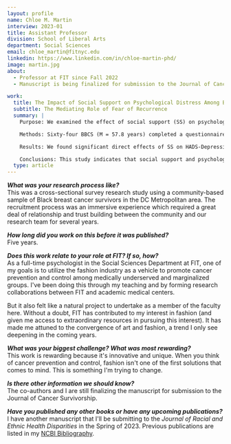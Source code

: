 ```yaml
---
layout: profile
name: Chloe M. Martin
interview: 2023-01
title: Assistant Professor
division: School of Liberal Arts
department: Social Sciences
email: chloe_martin@fitnyc.edu
linkedin: https://www.linkedin.com/in/chloe-martin-phd/
image: martin.jpg
about:
  - Professor at FIT since Fall 2022
  - Manuscript is being finalized for submission to the Journal of Cancer Survivorship

work:
  title: The Impact of Social Support on Psychological Distress Among Black Breast Cancer Survivors
  subtitle: The Mediating Role of Fear of Recurrence
  summary: |
    Purpose: We examined the effect of social support (SS) on psychological distress among Black breast cancer survivors (BBCS), and tested fear of recurrence (FOR) as a mediator in this relationship.

    Methods: Sixty-four BBCS (M = 57.8 years) completed a questionnaire assessing socio-demographic/clinical characteristics, psychological distress (Hospital Anxiety and Depression Scale), social support (Duke-UNC Functional Social Support Questionnaire), and FOR (Concerns About Recurrence Scale). Statistical analyses were performed using PROCESS for SPSS.

    Results: We found significant direct effects of SS on HADS-Depression (direct effect= -1.20, SE =.34, p < .001) and HADS-Anxiety (direct effect = -1.63, SE =.44, p < .001). The indirect effects of SS on psychological distress (anxiety and depression) through FOR were not significant (indirect effect= -.47, SE= .27, 95% CI: -1.09, -.003; indirect effect= -.06, SE= .11, 95% CI: -.33, .11).

    Conclusions: This study indicates that social support and psychological distress play an important role in well-being of BBCS. This study underscores the value of assessing breast cancer survivors’ social support needs when devising survivorship care plans.
  type: article
---
```

***What was your research process like?***  
This was a cross-sectional survey research study using a community-based sample of Black breast cancer survivors in the DC Metropolitan area. The recruitment process was an immersive experience which required a great deal of relationship and trust building between the community and our research team for several years. 

***How long did you work on this before it was published?***  
Five years.

***Does this work relate to your role at FIT? If so, how?***  
As a full-time psychologist in the Social Sciences Department at FIT, one of my goals is to utilize the fashion industry as a vehicle to promote cancer prevention and control among medically underserved and marginalized groups.  I've been doing this through my teaching and by forming research collaborations between FIT and academic medical centers. 

But it also felt like a natural project to undertake as a member of the faculty here. Without a doubt, FIT has contributed to my interest in fashion (and given me access to extraordinary resources in pursuing this interest). It has made me attuned to the convergence of art and fashion, a trend I only see deepening in the coming years.

***What was your biggest challenge? What was most rewarding?***  
This work is rewarding because it's innovative and unique. When you think of cancer prevention and control, fashion isn't one of the first solutions that comes to mind. This is something I'm trying to change. 

***Is there other information we should know?***  
The co-authors and I are still finalizing the manuscript for submission to the Journal of Cancer Survivorship. 

***Have you published any other books or have any upcoming publications?***  
I have another manuscript that I'll be submitting to the _Journal of Racial and Ethnic Health Disparities_ in the Spring of 2023. Previous publications are listed in my [NCBI Bibliography](https://www.ncbi.nlm.nih.gov/myncbi/1ne1lkhF3iBwiH/bibliography/public/).
